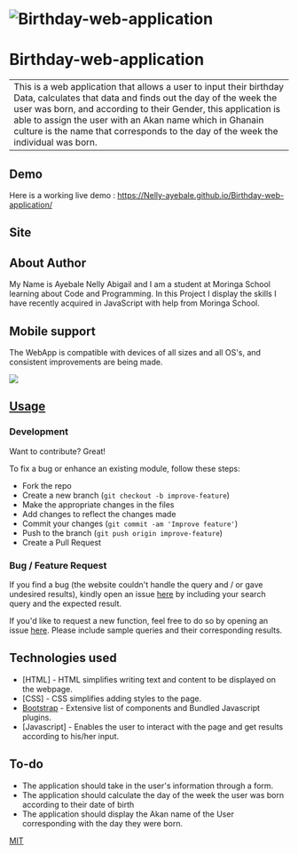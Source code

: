 # ![Birthday-web-application](https://Nelly-ayebale.github.io/Birthday-web-application/)
# Birthday-web-application
<table>
<tr>
<td>
  This is a web application that allows a user to input their birthday Data, calculates that data and finds out the day of the week the user was born,
  and according to their Gender, this application is able to assign the user with an Akan name which in Ghanain culture is the name that corresponds to the day of the week the individual was born.
</td>
</tr>
</table>


## Demo
Here is a working live demo :  https://Nelly-ayebale.github.io/Birthday-web-application/


## Site

## About Author
My Name is Ayebale Nelly Abigail and I am a student at Moringa School learning about Code and Programming. In this Project I display the skills
I have recently acquired in JavaScript with help from Moringa School.

## Mobile support
The WebApp is compatible with devices of all sizes and all OS's, and consistent improvements are being made.

![](https://iharsh234.github.io/Birthday-web-application/)




## [Usage](https://Nelly-ayebale.github.io/Birthday-web-application/) 

### Development
Want to contribute? Great!

To fix a bug or enhance an existing module, follow these steps:

- Fork the repo
- Create a new branch (`git checkout -b improve-feature`)
- Make the appropriate changes in the files
- Add changes to reflect the changes made
- Commit your changes (`git commit -am 'Improve feature'`)
- Push to the branch (`git push origin improve-feature`)
- Create a Pull Request 

### Bug / Feature Request

If you find a bug (the website couldn't handle the query and / or gave undesired results), kindly open an issue [here](https://github.com/Nelly-ayebale/Birthday-web-application/issues/new) by including your search query and the expected result.

If you'd like to request a new function, feel free to do so by opening an issue [here](https://github.com/Nelly-ayebale/Birthday-web-application/issues/new). Please include sample queries and their corresponding results.


## Technologies used

- [HTML] - HTML simplifies writing text and content to be displayed on the webpage.
- [CSS] -  CSS simplifies adding styles to the page.
- [Bootstrap](http://getbootstrap.com/) - Extensive list of components and  Bundled Javascript plugins.
- [Javascript] - Enables the user to interact with the page and get results according to his/her input.



## To-do
- The application should take in the user's information through a form.
- The application should calculate the day of the week the user was born according to their date of birth
- The application should display the Akan name of the User corresponding with the day they were born.





[MIT](LICENSE) 

